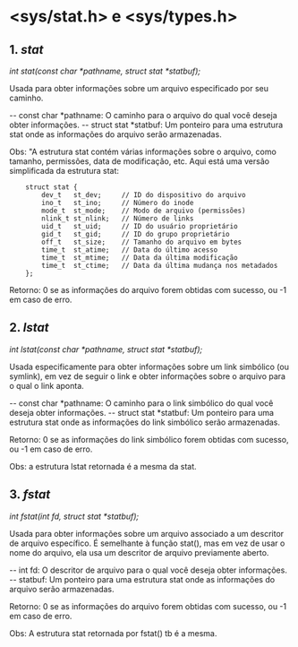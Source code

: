 # <sys/stat.h> e <sys/types.h>


## 1. _stat_

_int stat(const char *pathname, struct stat *statbuf);_

Usada para obter informações sobre um arquivo especificado por seu caminho.

-- const char *pathname: O caminho para o arquivo do qual você deseja obter informações.
-- struct stat *statbuf: Um ponteiro para uma estrutura stat onde as informações do arquivo serão armazenadas.

Obs: "A estrutura stat contém várias informações sobre o arquivo, como tamanho, permissões, data de modificação, etc. Aqui está uma versão simplificada da estrutura stat:
```
	struct stat {
		dev_t	st_dev;		// ID do dispositivo do arquivo
		ino_t	st_ino;		// Número do inode
		mode_t	st_mode;	// Modo de arquivo (permissões)
		nlink_t	st_nlink;	// Número de links
		uid_t	st_uid;		// ID do usuário proprietário
		gid_t	st_gid;		// ID do grupo proprietário
		off_t	st_size;	// Tamanho do arquivo em bytes
		time_t	st_atime;	// Data do último acesso
		time_t	st_mtime;	// Data da última modificação
		time_t	st_ctime;	// Data da última mudança nos metadados
	};
```

Retorno: 0 se as informações do arquivo forem obtidas com sucesso, ou -1 em caso de erro.


## 2. _lstat_

_int lstat(const char *pathname, struct stat *statbuf);_

Usada especificamente para obter informações sobre um link simbólico (ou symlink), em vez de seguir o link e obter informações sobre o arquivo para o qual o link aponta.

-- const char *pathname: O caminho para o link simbólico do qual você deseja obter informações.
-- struct stat *statbuf: Um ponteiro para uma estrutura stat onde as informações do link simbólico serão armazenadas.

Retorno: 0 se as informações do link simbólico forem obtidas com sucesso, ou -1 em caso de erro.

Obs: a estrutura lstat retornada é a mesma da stat.


## 3. _fstat_

_int fstat(int fd, struct stat *statbuf);_

Usada para obter informações sobre um arquivo associado a um descritor de arquivo específico. É semelhante à função stat(), mas em vez de usar o nome do arquivo, ela usa um descritor de arquivo previamente aberto.

-- int fd: O descritor de arquivo para o qual você deseja obter informações.
-- statbuf: Um ponteiro para uma estrutura stat onde as informações do arquivo serão armazenadas.

Retorno: 0 se as informações do arquivo forem obtidas com sucesso, ou -1 em caso de erro.

Obs: A estrutura stat retornada por fstat() tb é a mesma.